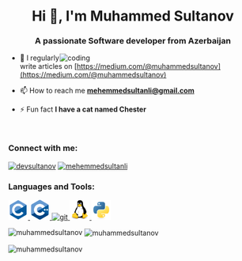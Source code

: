 <h1 align="center">Hi 👋, I'm Muhammed Sultanov</h1>
<h3 align="center">A passionate Software developer from Azerbaijan</h3>

<img align="right" alt="coding" width="400" src="https://media.tenor.com/YUzRkMOL-3EAAAAM/programming-computer-frog.gif">

- 📝 I regularly write articles on [https://medium.com/@muhammedsultanov](https://medium.com/@muhammedsultanov)

- 📫 How to reach me **mehemmedsultanli@gmail.com**

- ⚡ Fun fact **I have a cat named Chester**
<br>

<h3 align="left">Connect with me:</h3>
<p align="left">
<a href="https://twitter.com/devsultanov" target="blank"><img align="center" src="https://raw.githubusercontent.com/rahuldkjain/github-profile-readme-generator/master/src/images/icons/Social/twitter.svg" alt="devsultanov" height="30" width="40" /></a>
<a href="https://www.linkedin.com/in/mahammad-sultanov-53a405191/" target="blank"><img align="center" src="https://raw.githubusercontent.com/rahuldkjain/github-profile-readme-generator/master/src/images/icons/Social/linked-in-alt.svg" alt="mehemmedsultanli" height="30" width="40" /></a></p>


<h3 align="left">Languages and Tools:</h3>
<p align="left"> <a href="https://www.cprogramming.com/" target="_blank" rel="noreferrer"> <img src="https://raw.githubusercontent.com/devicons/devicon/master/icons/c/c-original.svg" alt="c" width="40" height="40"/> </a> <a href="https://www.w3schools.com/cpp/" target="_blank" rel="noreferrer"> <img src="https://raw.githubusercontent.com/devicons/devicon/master/icons/cplusplus/cplusplus-original.svg" alt="cplusplus" width="40" height="40"/> </a> <a href="https://git-scm.com/" target="_blank" rel="noreferrer"> <img src="https://www.vectorlogo.zone/logos/git-scm/git-scm-icon.svg" alt="git" width="40" height="40"/> </a> <a href="https://www.linux.org/" target="_blank" rel="noreferrer"> <img src="https://raw.githubusercontent.com/devicons/devicon/master/icons/linux/linux-original.svg" alt="linux" width="40" height="40"/> </a> <a href="https://www.python.org" target="_blank" rel="noreferrer"> <img src="https://raw.githubusercontent.com/devicons/devicon/master/icons/python/python-original.svg" alt="python" width="40" height="40"/> </a> </p>

<p><img align="left" src="https://github-readme-stats.vercel.app/api/top-langs?username=muhammedsultanov&show_icons=true&locale=en&layout=compact" alt="muhammedsultanov" /></p>

<p>&nbsp;<img align="center" src="https://github-readme-stats.vercel.app/api?username=muhammedsultanov&show_icons=true&locale=en" alt="muhammedsultanov" /></p>

<p><img align="center" src="https://github-readme-streak-stats.herokuapp.com/?user=muhammedsultanov&" alt="muhammedsultanov" /></p>

